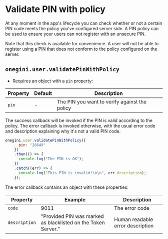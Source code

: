 # Validate PIN with policy

<!-- toc -->

At any moment in the app's lifecycle you can check whether or not a certain PIN code meets the policy you've configured server side. A PIN policy can be used to ensure your users can not register with an unsecure PIN.

Note that this check is available for convenience. A user will not be able to register using a PIN that does not conform to the policy configured on the server.

## `onegini.user.validatePinWithPolicy`

- Requires an object with a `pin` property:

| Property | Default | Description |
| --- | --- | --- |
| `pin` | - | The PIN you want to verify against the policy

The success callback will be invoked if the PIN is valid according to the policy. The error callback is invoked otherwise, with the usual error code and description explaining why it's not a valid PIN code.

```js
onegini.user.validatePinWithPolicy({
      pin: "28649"
    })
    .then(() => {
      console.log("The PIN is OK");
    })
    .catch((err) => {
      console.log("This PIN is invalid!\n\n", err.description);
    });
```

The error callback contains an object with these properties:

| Property | Example | Description |
| --- | --- | --- |
| `code` | 9011 | The error code
| `description` | "Provided PIN was marked as blacklisted on the Token Server." | Human readable error description
